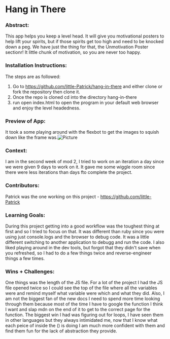 # Hang in There  

### Abstract:
[//]: <> (Briefly describe what you built and its features. What problem is the app solving? How does this application solve that problem?)
This app helps you keep a level head. It will give you motivational posters to help lift your spirits, but if those spirits get too high and need to be knocked down a peg. We have just the thing for that, the Unmotivation Poster sectionr! It little chunk of motivation, so you are never too happy. 

### Installation Instructions:
[//]: <> (What steps does a person have to take to get your app cloned down and running?)
The steps are as followed:
1. Go to https://github.com/little-Patrick/hang-in-there and either clone or fork the repository then clone it.
2. Once the repo is cloned cd into the directory hang-in-there
3. run open index.html to open the program in your default web browser and enjoy the level headedness.

### Preview of App:
[//]: <> (Provide ONE gif or screenshot of your application - choose the "coolest" piece of functionality to show off. gifs preferred!)
It took a some playing around with the flexbot to get the images to squish down like the frame was.![Picture](https://github.com/user-attachments/assets/680fc84f-7c20-4ff6-b851-6f5e6d668530)


### Context:
[//]: <> (Give some context for the project here. How long did you have to work on it? How far into the Turing program are you?)
I am in the second week of mod 2, I tried to work on an iteration a day since we were given 9 days to work on it. It gave me some wiggle room since there were less iterations than days fto complete the project. 

### Contributors:
[//]: <> (Who worked on this application? Link to your GitHub. Consider also providing LinkedIn link)
Patrick was the one working on this project - https://github.com/little-Patrick

### Learning Goals:
[//]: <> (What were the learning goals of this project? What tech did you work with?)
During this project getting into a good workflow was the toughest thing at first and so I tried to focus on that. It was different than ruby since you were using just console.logs and the browser to debug code. It was a little different switching to another application to debugg and run the code. I also liked playing around in the dev tools, but forgot that they didn't save when you refreshed, so I had to do a few things twice and reverse-engineer things a few times.

### Wins + Challenges:
[//]: <> (What are 2-3 wins you have from this project? What were some challenges you faced - and how did you get over them?)
One things was the length of the JS file. For a lot of the project I had the JS file opened twice so I could see the top of the file where all the variables were and remind myself what variable were which and what they did. Also, I am not the biggest fan of the new docs I need to spend more time looking through them because most of the time I have to google the function I think I want and slap mdn on the end of it to get to the correct page for the function. 
The biggest win I had was figuring out for loops, I have seen them in other languages but they always intimidated me, now that I know what each peice of inside the () is doing I am much more confident with them and find them fun for the lack of abstraction they provide.
